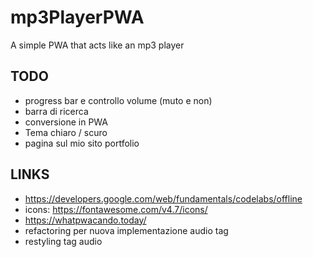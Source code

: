 # mp3PlayerPWA
A simple PWA that acts like an mp3 player

## TODO

+ progress bar e controllo volume (muto e non)
+ barra di ricerca
+ conversione in PWA
+ Tema chiaro / scuro
+ pagina sul mio sito portfolio

## LINKS

+ https://developers.google.com/web/fundamentals/codelabs/offline
+ icons: https://fontawesome.com/v4.7/icons/
+ https://whatpwacando.today/
+ refactoring per nuova implementazione audio tag
+ restyling tag audio 
